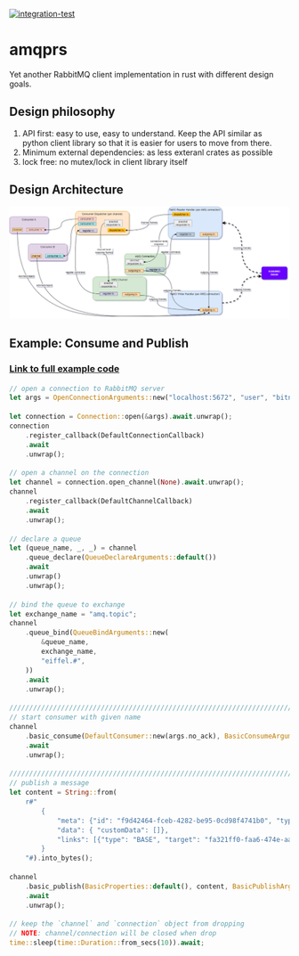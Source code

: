 [![integration-test](https://github.com/gftea/amqprs/actions/workflows/rust.yml/badge.svg)](https://github.com/gftea/amqprs/actions/workflows/rust.yml)

# amqprs

Yet another RabbitMQ client implementation in rust with different design goals.

## Design philosophy

1. API first: easy to use, easy to understand. Keep the API similar as python client library so that it is easier for users to move from there.
2. Minimum external dependencies: as less exteranl crates as possible
3. lock free: no mutex/lock in client library itself 


## Design Architecture
<img src="amqp-chosen_design.drawio.png" alt="lock-free design architecture" />


## Example: Consume and Publish

### [Link to full example code](https://github.com/gftea/amqprs/blob/HEAD/amqprs/examples/basic_pub_sub.rs) 

```rust
// open a connection to RabbitMQ server
let args = OpenConnectionArguments::new("localhost:5672", "user", "bitnami");

let connection = Connection::open(&args).await.unwrap();
connection
    .register_callback(DefaultConnectionCallback)
    .await
    .unwrap();

// open a channel on the connection
let channel = connection.open_channel(None).await.unwrap();
channel
    .register_callback(DefaultChannelCallback)
    .await
    .unwrap();

// declare a queue
let (queue_name, _, _) = channel
    .queue_declare(QueueDeclareArguments::default())
    .await
    .unwrap()
    .unwrap();

// bind the queue to exchange
let exchange_name = "amq.topic";
channel
    .queue_bind(QueueBindArguments::new(
        &queue_name,
        exchange_name,
        "eiffel.#",
    ))
    .await
    .unwrap();

//////////////////////////////////////////////////////////////////////////////
// start consumer with given name
channel
    .basic_consume(DefaultConsumer::new(args.no_ack), BasicConsumeArguments::new(&queue_name, "example_basic_pub_sub"))
    .await
    .unwrap();

//////////////////////////////////////////////////////////////////////////////
// publish a message
let content = String::from(
    r#"
        {
            "meta": {"id": "f9d42464-fceb-4282-be95-0cd98f4741b0", "type": "PublishTester", "version": "4.0.0", "time": 1640035100149},
            "data": { "customData": []}, 
            "links": [{"type": "BASE", "target": "fa321ff0-faa6-474e-aa1d-45edf8c99896"}]
        }
    "#).into_bytes();

channel
    .basic_publish(BasicProperties::default(), content, BasicPublishArguments::new(exchange_name, "eiffel.a.b.c.d"))
    .await
    .unwrap();

// keep the `channel` and `connection` object from dropping
// NOTE: channel/connection will be closed when drop
time::sleep(time::Duration::from_secs(10)).await;

```
